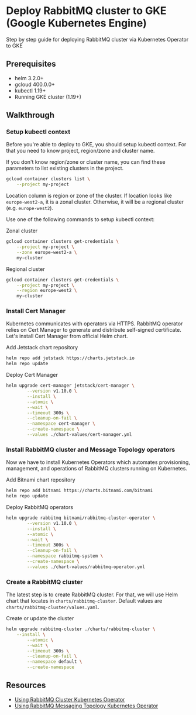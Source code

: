# Deploy RabbitMQ cluster to GKE (Google Kubernetes Engine)

Step by step guide for deploying RabbitMQ cluster via Kubernetes Operator to GKE


## Prerequisites

- helm 3.2.0+
- gcloud 400.0.0+
- kubectl 1.19+
- Running GKE cluster (1.19+)


## Walkthrough

### Setup kubectl context

Before you're able to deploy to GKE, you should setup kubectl context. For that you need to know project, region/zone and cluster name.

If you don't know region/zone or cluster name, you can find these parameters to list existing clusters in the project.

```sh
gcloud container clusters list \
    --project my-project
```

Location column is region or zone of the cluster. If location looks like `europe-west2-a`, it is a zonal cluster. Otherwise, it will be a regional cluster (e.g. `europe-west2`).

Use one of the following commands to setup kubectl context:

Zonal cluster

```sh
gcloud container clusters get-credentials \
    --project my-project \
    --zone europe-west2-a \
    my-cluster
```

Regional cluster

```sh
gcloud container clusters get-credentials \
    --project my-project \
    --region europe-west2 \
    my-cluster
```


### Install Cert Manager

Kubernetes communicates with operators via HTTPS. RabbitMQ operator relies on Cert Manager to generate and distribute self-signed certificate. Let's install Cert Manager from official Helm chart.

Add Jetstack chart repository

```sh
helm repo add jetstack https://charts.jetstack.io
helm repo update
```

Deploy Cert Manager

```sh
helm upgrade cert-manager jetstack/cert-manager \
		--version v1.10.0 \
		--install \
		--atomic \
		--wait \
		--timeout 300s \
		--cleanup-on-fail \
		--namespace cert-manager \
		--create-namespace \
		--values ./chart-values/cert-manager.yml
```


### Install RabbitMQ cluster and Message Topology operators

Now we have to install Kubernetes Operators which automates provisioning, management, and operations of RabbitMQ clusters running on Kubernetes.

Add Bitnami chart repository

```sh
helm repo add bitnami https://charts.bitnami.com/bitnami
helm repo update
```

Deploy RabbitMQ operators

```sh
helm upgrade rabbitmq bitnami/rabbitmq-cluster-operator \
		--version v1.10.0 \
		--install \
		--atomic \
		--wait \
		--timeout 300s \
		--cleanup-on-fail \
		--namespace rabbitmq-system \
		--create-namespace \
		--values ./chart-values/rabbitmq-operator.yml
```


### Create a RabbitMQ cluster

The latest step is to create RabbitMQ cluster. For that, we will use Helm chart that locates in `charts/rabbitmq-cluster`. Default values are `charts/rabbitmq-cluster/values.yaml`.

Create or update the cluster

```sh
helm upgrade rabbitmq-cluster ./charts/rabbitmq-cluster \
    --install \
		--atomic \
		--wait \
		--timeout 300s \
		--cleanup-on-fail \
		--namespace default \
		--create-namespace
```


## Resources

- [Using RabbitMQ Cluster Kubernetes Operator](https://www.rabbitmq.com/kubernetes/operator/using-operator.html)
- [Using RabbitMQ Messaging Topology Kubernetes Operator](https://www.rabbitmq.com/kubernetes/operator/using-topology-operator.html)
